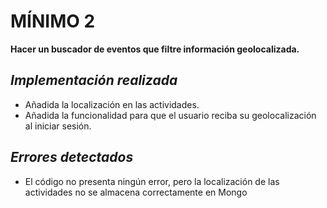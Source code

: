<h1>MÍNIMO 2</h1>
<b>Hacer un buscador de eventos que filtre información geolocalizada.</b>

<h2><i>Implementación realizada</i></h2>
<ul>
  <li>Añadida la localización en las actividades.</li>
  <li>Añadida la funcionalidad para que el usuario reciba su geolocalización al iniciar sesión.</li>
</ul>

<h2><i>Errores detectados</i></h2>
<ul>
  <li>El código no presenta ningún error, pero la localización de las actividades no se almacena correctamente en Mongo</li>
</ul>
